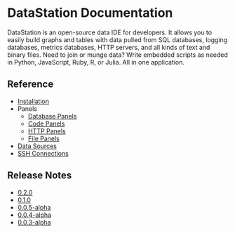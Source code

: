 # DataStation Documentation

DataStation is an open-source data IDE for developers. It allows you
to easily build graphs and tables with data pulled from SQL databases,
logging databases, metrics databases, HTTP servers, and all kinds of
text and binary files. Need to join or munge data? Write embedded
scripts as needed in Python, JavaScript, Ruby, R, or Julia. All in one
application.

## Reference

* [Installation](./Installation.md)
* Panels
  * [Database Panels](./Panels/Database_Panels.md)
  * [Code Panels](./Panels/Code_Panels.md)
  * [HTTP Panels](./Panels/HTTP_Panels.md)
  * [File Panels](./Panels/File_Panels.md)
* [Data Sources](./Data_Sources.md)
* [SSH Connections](./SSH_Connections.md)

## Release Notes

* [0.2.0](https://datastation.multiprocess.io/docs/0.2.0-release-notes.html)
* [0.1.0](https://datastation.multiprocess.io/docs/0.1.0-release-notes.html)
* [0.0.5-alpha](https://datastation.multiprocess.io/docs/0.0.5-alpha-release-notes.html)
* [0.0.4-alpha](https://datastation.multiprocess.io/docs/0.0.4-alpha-release-notes.html)
* [0.0.3-alpha](https://datastation.multiprocess.io/docs/0.0.3-alpha-release-notes.html)
